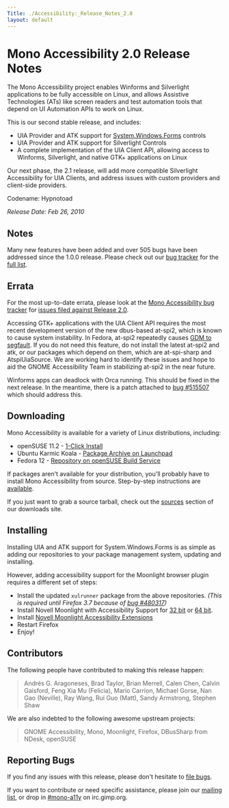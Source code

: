 ```yaml
---
Title: ./Accessibility:_Release_Notes_2.0
layout: default
---
```


Mono Accessibility 2.0 Release Notes
====================================

The Mono Accessibility project enables Winforms and Silverlight
applications to be fully accessible on Linux, and allows Assistive
Technologies (ATs) like screen readers and test automation tools that
depend on UI Automation APIs to work on Linux.

This is our second stable release, and includes:

-   UIA Provider and ATK support for
    [System.Windows.Forms]({{site.url}}/System.Windows.Forms "wikilink") controls
-   UIA Provider and ATK support for Silverlight Controls
-   A complete implementation of the UIA Client API, allowing access to
    Winforms, Silverlight, and native GTK+ applications on Linux

Our next phase, the 2.1 release, will add more compatible Silverlight
Accessibility for UIA Clients, and address issues with custom providers
and client-side providers.

Codename: Hypnotoad

*Release Date: Feb 26, 2010*

Notes
-----

Many new features have been added and over 505 bugs have been addressed
since the 1.0.0 release. Please check out our [bug
tracker](https://bugzilla.novell.com/buglist.cgi?query_format=advanced&classification=Mono&product=UI+Automation)
for the [full
list](https://bugzilla.novell.com/buglist.cgi?query_format=advanced&classification=Mono&product=UI+Automation&bug_status=RESOLVED&bug_status=VERIFIED&bug_status=CLOSED&chfieldfrom=2009-03-13&chfieldto=2010-02-26).

Errata
------

For the most up-to-date errata, please look at the [Mono Accessibility
bug
tracker](https://bugzilla.novell.com/buglist.cgi?query_format=advanced&classification=Mono&product=UI+Automation)
for [issues filed against Release
2.0](https://bugzilla.novell.com/buglist.cgi?query_format=advanced&classification=Mono&product=UI+Automation&version=Release+2.0&bug_status=NEW&bug_status=ASSIGNED&bug_status=NEEDINFO&bug_status=REOPENED).

Accessing GTK+ applications with the UIA Client API requires the most
recent development version of the new dbus-based at-spi2, which is known
to cause system instability. In Fedora, at-spi2 repeatedly causes [GDM
to segfault](https://bugs.freedesktop.org/show_bug.cgi?id=26775). If you
do not need this feature, do not install the latest at-spi2 and atk, or
our packages which depend on them, which are at-spi-sharp and
AtspiUiaSource. We are working hard to identify these issues and hope to
aid the GNOME Accessibility Team in stabilizing at-spi2 in the near
future.

Winforms apps can deadlock with Orca running. This should be fixed in
the next release. In the meantime, there is a patch attached to [bug
\#515507](http://bugzilla.novell.com/show_bug.cgi?id=515507) which
should address this.

Downloading
-----------

Mono Accessibility is available for a variety of Linux distributions,
including:

-   openSUSE 11.2 - [1-Click
    Install](http://download.opensuse.org/repositories/Mono:/UIA/openSUSE_11.2/mono-uia.ymp)
-   Ubuntu Karmic Koala - [Package Archive on
    Launchpad](https://edge.launchpad.net/~mono-a11y/+archive/ppa)
-   Fedora 12 - [Repository on openSUSE Build
    Service](http://download.opensuse.org/repositories/Mono:/UIA:/Fedora/Fedora_12/)

If packages aren't available for your distribution, you'll probably have
to install Mono Accessibility from source. Step-by-step instructions are
[available](Accessibility:_Installing_2.0{{site.url}}/_From_Source "wikilink").

If you just want to grab a source tarball, check out the
[sources](http://mono-a11y.org/releases/2.0/sources/) section of our
downloads site.

Installing
----------

Installing UIA and ATK support for System.Windows.Forms is as simple as
adding our repositories to your package management system, updating and
installing.

However, adding accessibility support for the Moonlight browser plugin
requires a different set of steps:

-   Install the updated `xulrunner` package from the above repositories.
    *(This is required until Firefox 3.7 because of [bug
    \#480317](https://bugzilla.mozilla.org/show_bug.cgi?id=480317))*
-   Install Novell Moonlight with Accessibility Support for [32
    bit](http://mono-a11y.org/releases/2.0/i586/novell-moonlight.xpi) or
    [64
    bit](http://mono-a11y.org/releases/2.0/x86_64/novell-moonlight.xpi).
-   Install [Novell Moonlight Accessibility
    Extensions](http://mono-a11y.org/releases/2.0/noarch/novell-moonlight-a11y.xpi)
-   Restart Firefox
-   Enjoy!

Contributors
------------

The following people have contributed to making this release happen:

> Andrés G. Aragoneses, Brad Taylor, Brian Merrell, Calen Chen, Calvin
> Gaisford, Feng Xia Mu (Felicia), Mario Carrion, Michael Gorse, Nan Gao
> (Neville), Ray Wang, Rui Guo (Matt), Sandy Armstrong, Stephen Shaw

We are also indebted to the following awesome upstream projects:

> GNOME Accessibility, Mono, Moonlight, Firefox, DBusSharp from NDesk,
> openSUSE

Reporting Bugs
--------------

If you find any issues with this release, please don't hesitate to [file
bugs](https://bugzilla.novell.com/enter_bug.cgi?product=UI%20Automation).

If you want to contribute or need specific assistance, please join our
[mailing list](http://forge.novell.com/mailman/listinfo/mono-a11y), or
drop in [\#mono-a11y](irc://irc.gimp.org/mono-a11y) on irc.gimp.org.
